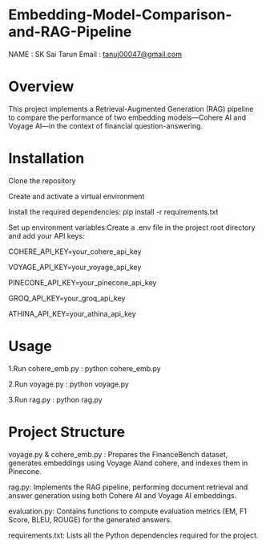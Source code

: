 # Embedding-Model-Comparison-and-RAG-Pipeline

NAME : SK Sai Tarun
Email : tanuj00047@gmail.com


# Overview
This project implements a Retrieval-Augmented Generation (RAG) pipeline to compare the performance of two embedding models—Cohere AI and Voyage AI—in the context of financial question-answering.


# Installation

Clone the repository

Create and activate a virtual environment

Install the required dependencies: pip install -r requirements.txt

Set up environment variables:Create a .env file in the project root directory and add your API keys:

COHERE_API_KEY=your_cohere_api_key

VOYAGE_API_KEY=your_voyage_api_key

PINECONE_API_KEY=your_pinecone_api_key

GROQ_API_KEY=your_groq_api_key

ATHINA_API_KEY=your_athina_api_key


# Usage

1.Run cohere_emb.py  : python cohere_emb.py

2.Run voyage.py      : python voyage.py

3.Run rag.py         : python rag.py


# Project Structure

voyage.py & cohere_emb.py : Prepares the FinanceBench dataset, generates embeddings using Voyage AIand cohere, and indexes them in Pinecone.

rag.py: Implements the RAG pipeline, performing document retrieval and answer generation using both Cohere AI and Voyage AI embeddings.

evaluation.py: Contains functions to compute evaluation metrics (EM, F1 Score, BLEU, ROUGE) for the generated answers.

requirements.txt: Lists all the Python dependencies required for the project.

